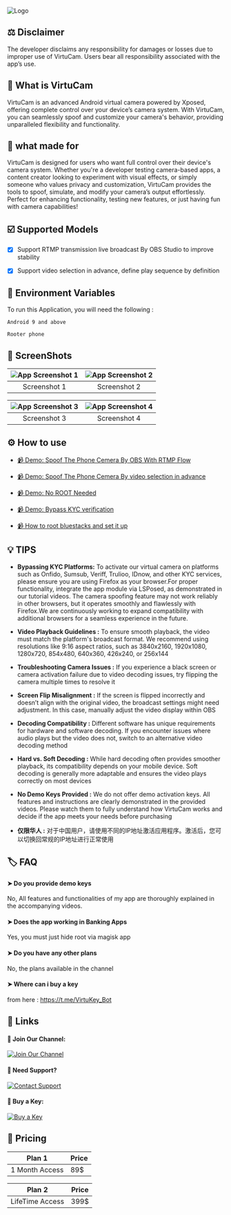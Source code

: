 
![Logo](https://i.postimg.cc/MKDVYfHq/Virtu-Cam-copy.png)






## ⚖️ Disclaimer 

The developer disclaims any responsibility for damages or losses due to improper use of VirtuCam. Users bear all responsibility associated with the app’s use.


## 🤔 What is VirtuCam

VirtuCam is an advanced Android virtual camera powered by Xposed, offering complete control over your device’s camera system. With VirtuCam, you can seamlessly spoof and customize your camera's behavior, providing unparalleled flexibility and functionality.


## 🔨 what made for  

VirtuCam is designed for users who want full control over their device's camera system. Whether you're a developer testing camera-based apps, a content creator looking to experiment with visual effects, or simply someone who values privacy and customization, VirtuCam provides the tools to spoof, simulate, and modify your camera’s output effortlessly. Perfect for enhancing functionality, testing new features, or just having fun with camera capabilities!


## ☑️ Supported Models 

- [x]  Support RTMP transmission live broadcast By OBS Studio to improve stability
- [x]  Support video selection in advance, define play sequence by definition


## 🧩 Environment Variables

To run this Application, you will need the following :

`Android 9 and above`

`Rooter phone`


## 📸 ScreenShots

| ![App Screenshot 1](https://www.simpleimageresizer.com/_uploads/photos/d5f1f114/photo_2024-09-23_14-01-51_2_250x141.jpg) | ![App Screenshot 2](https://i.imgur.com/KqUNxnK.jpeg) |
|:---:|:---:|
| Screenshot 1 | Screenshot 2 |

| ![App Screenshot 3](https://www.simpleimageresizer.com/_uploads/photos/d5f1f114/photo_2024-09-23_14-13-03_250x141.jpg) | ![App Screenshot 4](https://www.simpleimageresizer.com/_uploads/photos/d5f1f114/photo_2024-09-23_14-13-05_250x141.jpg) |
|:---:|:---:|
| Screenshot 3 | Screenshot 4 |

## ⚙️ How to use

- [📹 Demo: Spoof The Phone Cemera By OBS With RTMP Flow](https://t.me/VirtuCam/142)

- [📹 Demo: Spoof The Phone Cemera By video selection in advance](https://t.me/VirtuCam/144)

- [📹 Demo: No ROOT Needed](https://t.me/VirtuCam/146)

- [📹 Demo: Bypass KYC verification](https://t.me/VirtuCam/148)

- [📹 How to root bluestacks and set it up](https://t.me/VirtuCam/140)

## 💡 TIPS

- **Bypassing KYC Platforms:** To activate our virtual camera on platforms such as Onfido, Sumsub, Veriff, Trulioo, IDnow, and other KYC services, please ensure you are using Firefox as your browser.For proper functionality, integrate the app module via LSPosed, as demonstrated in our tutorial videos. The camera spoofing feature may not work reliably in other browsers, but it operates smoothly and flawlessly with Firefox.We are continuously working to expand compatibility with additional browsers for a seamless experience in the future.

- **Video Playback Guidelines :** To ensure smooth playback, the video must match the platform's broadcast format. We recommend using resolutions like 9:16 aspect ratios, such as 3840x2160, 1920x1080, 1280x720, 854x480, 640x360, 426x240, or 256x144

- **Troubleshooting Camera Issues :** If you experience a black screen or camera activation failure due to video decoding issues, try flipping the camera multiple times to resolve it


- **Screen Flip Misalignment :** If the screen is flipped incorrectly and doesn’t align with the original video, the broadcast settings might need adjustment. In this case, manually adjust the video display within OBS


- **Decoding Compatibility :** Different software has unique requirements for hardware and software decoding. If you encounter issues where audio plays but the video does not, switch to an alternative video decoding method


- **Hard vs. Soft Decoding :** While hard decoding often provides smoother playback, its compatibility depends on your mobile device. Soft decoding is generally more adaptable and ensures the video plays correctly on most devices


- **No Demo Keys Provided :** We do not offer demo activation keys. All features and instructions are clearly demonstrated in the provided videos. Please watch them to fully understand how VirtuCam works and decide if the app meets your needs before purchasing


- **仅限华人 :** 对于中国用户，请使用不同的IP地址激活应用程序。激活后，您可以切换回常规的IP地址进行正常使用
## 🏷️ FAQ

#### ➤ Do you provide demo keys
No, All features and functionalities of my app are thoroughly explained in the accompanying videos.

#### ➤ Does the app working in Banking Apps 
Yes, you must just hide root via magisk app

#### ➤ Do you have any other plans 
No, the plans available in the channel 

#### ➤ Where can i buy a key 
from here : https://t.me/VirtuKey_Bot
## 🔗 Links

#### 📢 Join Our Channel:
[![Join Our Channel](https://img.shields.io/badge/Telegram-Join_Channel-26A5E4?style=for-the-badge&logo=telegram&logoColor=white)](https://t.me/VirtuCam)

#### 💬 Need Support?
[![Contact Support](https://img.shields.io/badge/Telegram-Contact_Support-26A5E4?style=for-the-badge&logo=telegram&logoColor=white)](https://t.me/VirtuCam_Support)

#### 🔑 Buy a Key:
[![Buy a Key](https://img.shields.io/badge/Telegram-Buy_a_Key-26A5E4?style=for-the-badge&logo=telegram&logoColor=white)](https://t.me/VirtuKey_Bot)



## 💸 Pricing

|Plan 1      |Price| 
| ------------- |-- |
|1 Month Access |  89$ |

|Plan 2      |Price| 
| ------------- |-- |
|LifeTime Access |  399$ |

